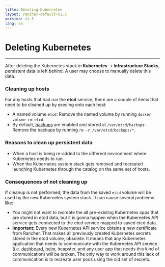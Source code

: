 ```yaml
---
title: Deleting Kubernetes
layout: rancher-default-v1.5
version: v1.5
lang: en
---
```


# Deleting Kubernetes
---

After deleting the Kubernetes stack in **Kubernetes** -> **Infrastructure Stacks**, persistent data is left behind. A user may choose to manually delete this data.

### Cleaning up hosts

For any hosts that had run the **etcd** service, there are a couple of items that need to be cleaned up by execing onto each host:

* A named volume `etcd`: Remove the named volume by running `docker volume rm etcd`.
* By default, [backups]({{site.baseurl}}/rancher/{{page.version}}/{{page.lang}}/kubernetes/backups) are enabled and stored at `/var/etcd/backups`: Remove the backups by running `rm -r /var/etcd/backups/*`.

### Reasons to clean up persistent data

* When a host is being re-added to the different environment where Kubernetes needs to run.
* When the Kubernetes system stack gets removed and recreated launching Kubernetes through the catalog on the same set of hosts.

### Consequences of not cleaning up

If cleanup is not performed, the data from the saved `etcd` volume will be used by the new Kubernetes system stack. It can cause several problems like:

* You might not want to recreate the all pre-existing Kubernetes apps that are stored in etcd data, but it is gonna happen when the Kubernetes API service gets connected to the etcd service mapped to saved etcd data.
* **Important:** Every new Kubernetes API service obtains a new certificate from Rancher. That makes all previously created Kubernetes secrets stored in the etcd volume, obsolete. It means that any Kubernetes application that needs to communicate with the Kubernetes API service (i.e. [dashboard]({{site.baseurl}}/rancher/{{page.version}}/{{page.lang}}/kubernetes/addons/#dashboard), [helm]({{site.baseurl}}/rancher/{{page.version}}/{{page.lang}}/kubernetes/addons/#helm), heapster, and any user app that needs this kind of communication) will be broken. The only way to work around this lack of communication is to recreate user pods using the old set of secrets.
